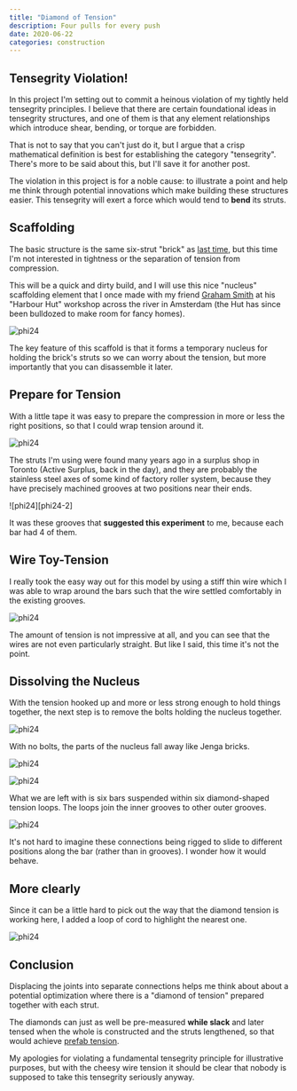 ```yaml
---
title: "Diamond of Tension"
description: Four pulls for every push
date: 2020-06-22
categories: construction
---
```


## Tensegrity Violation!

In this project I'm setting out to commit a heinous violation of my tightly held tensegrity principles. I believe that there are certain foundational ideas in tensegrity structures, and one of them is that any element relationships which introduce shear, bending, or torque are forbidden. 

That is not to say that you can't just do it, but I argue that a crisp mathematical definition is best for establishing the category "tensegrity". There's more to be said about this, but I'll save it for another post.

The violation in this project is for a noble cause: to illustrate a point and help me think through potential innovations which make building these structures easier. This tensegrity will exert a force which would tend to **bend** its struts.

## Scaffolding

The basic structure is the same six-strut "brick" as [last time](/construction/2020/06/15/prefab-tension-1), but this time I'm not interested in tightness or the separation of tension from compression.

This will be a quick and dirty build, and I will use this nice "nucleus" scaffolding element that I once made with my friend [Graham Smith](https://grahamthomassmith.com/curriculum-vitae/) at his "Harbour Hut" workshop across the river in Amsterdam (the Hut has since been bulldozed to make room for fancy homes).

![phi24][phi24-0]

The key feature of this scaffold is that it forms a temporary nucleus for holding the brick's struts so we can worry about the tension, but more importantly that you can disassemble it later.

## Prepare for Tension

With a little tape it was easy to prepare the compression in more or less the right positions, so that I could wrap tension around it.

![phi24][phi24-1]

The struts I'm using were found many years ago in a surplus shop in Toronto (Active Surplus, back in the day), and they are probably the stainless steel axes of some kind of factory roller system, because they have precisely machined grooves at two positions near their ends. 

![phi24][phi24-2]

It was these grooves that **suggested this experiment** to me, because each bar had 4 of them.

## Wire Toy-Tension

I really took the easy way out for this model by using a stiff thin wire which I was able to wrap around the bars such that the wire settled comfortably in the existing grooves.

![phi24][phi24-a]

The amount of tension is not impressive at all, and you can see that the wires are not even particularly straight. But like I said, this time it's not the point.

## Dissolving the Nucleus

With the tension hooked up and more or less strong enough to hold things together, the next step is to remove the bolts holding the nucleus together.

![phi24][phi24-b]

With no bolts, the parts of the nucleus fall away like Jenga bricks.

![phi24][phi24-c]

![phi24][phi24-d]

What we are left with is six bars suspended within six diamond-shaped tension loops. The loops join the inner grooves to other outer grooves.

![phi24][phi24-e]

It's not hard to imagine these connections being rigged to slide to different positions along the bar (rather than in grooves). I wonder how it would behave.

## More clearly

Since it can be a little hard to pick out the way that the diamond tension is working here, I added a loop of cord to highlight the nearest one.

![phi24][phi24-z]

## Conclusion

Displacing the joints into separate connections helps me think about about a potential optimization where there is a "diamond of tension" prepared together with each strut.

The diamonds can just as well be pre-measured **while slack** and later tensed when the whole is constructed and the struts lengthened, so that would achieve [prefab tension](/construction/2020/06/15/prefab-tension-1).

My apologies for violating a fundamental tensegrity principle for illustrative purposes, but with the cheesy wire tension it should be clear that nobody is supposed to take this tensegrity seriously anyway.

[phi24-0]: https://pretenst.com/images/2020-06/phi24-0.jpg
[phi24-1]: https://pretenst.com/images/2020-06/phi24-1.jpg
[phi24-a]: https://pretenst.com/images/2020-06/phi24-a.jpg
[phi24-b]: https://pretenst.com/images/2020-06/phi24-b.jpg
[phi24-c]: https://pretenst.com/images/2020-06/phi24-c.jpg
[phi24-d]: https://pretenst.com/images/2020-06/phi24-d.jpg
[phi24-e]: https://pretenst.com/images/2020-06/phi24-e.jpg
[phi24-z]: https://pretenst.com/images/2020-06/phi24-z.jpg
